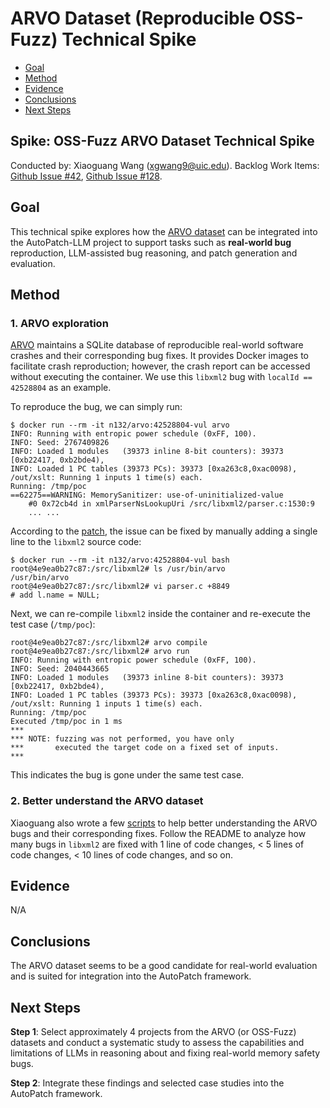 # ARVO Dataset (Reproducible OSS-Fuzz) Technical Spike <!-- omit in toc -->
- [Goal](#goal)
- [Method](#method)
- [Evidence](#evidence)
- [Conclusions](#conclusions)
- [Next Steps](#next-steps)

## Spike: OSS-Fuzz ARVO Dataset Technical Spike
Conducted by: Xiaoguang Wang (xgwang9@uic.edu).
Backlog Work Items: [Github Issue #42](https://github.com/sysec-uic/AutoPatch-LLM/issues/42), [Github Issue #128](https://github.com/sysec-uic/AutoPatch-LLM/issues/128).

## Goal
This technical spike explores how the [ARVO dataset](https://github.com/sysec-uic/ARVO-Meta) can be integrated into the AutoPatch-LLM project to support tasks such as **real-world bug** reproduction, LLM-assisted bug reasoning, and patch generation and evaluation. 


## Method
### 1. ARVO exploration

[ARVO](https://github.com/sysec-uic/ARVO-Meta) maintains a SQLite database of reproducible real-world software crashes and their corresponding bug fixes. It provides Docker images to facilitate crash reproduction; however, the crash report can be accessed without executing the container.
We use this `libxml2` bug with `localId == 42528804` as an example.

To reproduce the bug, we can simply run:
```
$ docker run --rm -it n132/arvo:42528804-vul arvo
INFO: Running with entropic power schedule (0xFF, 100).
INFO: Seed: 2767409826
INFO: Loaded 1 modules   (39373 inline 8-bit counters): 39373 [0xb22417, 0xb2bde4), 
INFO: Loaded 1 PC tables (39373 PCs): 39373 [0xa263c8,0xac0098),                                                       
/out/xslt: Running 1 inputs 1 time(s) each.                                                                                    
Running: /tmp/poc
==62275==WARNING: MemorySanitizer: use-of-uninitialized-value
    #0 0x72cb4d in xmlParserNsLookupUri /src/libxml2/parser.c:1530:9
    ... ...
```

According to the [patch](https://gitlab.gnome.org/GNOME/libxml2/-/commit/fc49679316e067d667b71b8e0b987f0b704abce6), the issue can be fixed by manually adding a single line to the `libxml2` source code:

```
$ docker run --rm -it n132/arvo:42528804-vul bash
root@4e9ea0b27c87:/src/libxml2# ls /usr/bin/arvo 
/usr/bin/arvo
root@4e9ea0b27c87:/src/libxml2# vi parser.c +8849
# add l.name = NULL;
```
Next, we can re-compile `libxml2` inside the container and re-execute the test case (`/tmp/poc`):
```
root@4e9ea0b27c87:/src/libxml2# arvo compile
root@4e9ea0b27c87:/src/libxml2# arvo run
INFO: Running with entropic power schedule (0xFF, 100).
INFO: Seed: 2040443665
INFO: Loaded 1 modules   (39373 inline 8-bit counters): 39373 [0xb22417, 0xb2bde4), 
INFO: Loaded 1 PC tables (39373 PCs): 39373 [0xa263c8,0xac0098), 
/out/xslt: Running 1 inputs 1 time(s) each.
Running: /tmp/poc
Executed /tmp/poc in 1 ms
***
*** NOTE: fuzzing was not performed, you have only
***       executed the target code on a fixed set of inputs.
***
```
This indicates the bug is gone under the same test case.

### 2. Better understand the ARVO dataset
Xiaoguang also wrote a few [scripts](https://github.com/sysec-uic/ARVO-Meta/tree/analysis/scripts) to help better understanding the ARVO bugs and their corresponding fixes. Follow the README to analyze how many bugs in `libxml2` are fixed with 1 line of code changes, < 5 lines of code changes, < 10 lines of code changes, and so on.

## Evidence
N/A

## Conclusions
The ARVO dataset seems to be a good candidate for real-world evaluation and is suited for integration into the AutoPatch framework.

## Next Steps
**Step 1**: Select approximately 4 projects from the ARVO (or OSS-Fuzz) datasets and conduct a systematic study to assess the capabilities and limitations of LLMs in reasoning about and fixing real-world memory safety bugs.

**Step 2**: Integrate these findings and selected case studies into the AutoPatch framework.